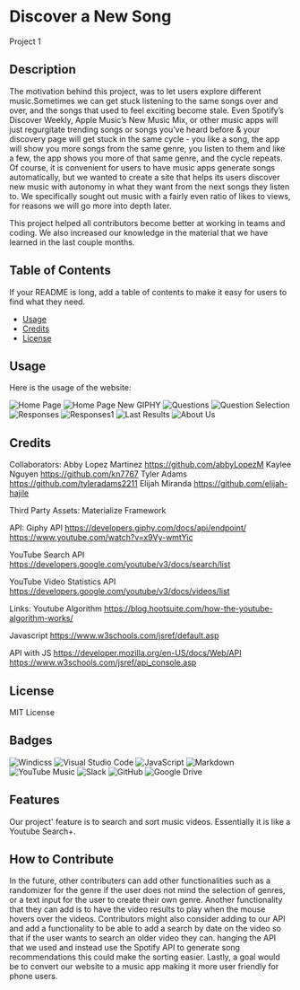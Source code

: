 # Discover a New Song

Project 1

## Description

The motivation behind this project, was to let users explore different music.Sometimes we can get stuck listening to the same songs over and over, and the songs that used to feel exciting become stale. Even Spotify’s Discover Weekly, Apple Music’s New Music Mix, or other music apps will just regurgitate trending songs or songs you’ve heard before & your discovery page will get stuck in the same cycle - you like a song, the app will show you more songs from the same genre, you listen to them and like a few, the app shows you more of that same genre, and the cycle repeats. 
Of course, it is convenient for users to have music apps generate songs automatically, but we wanted to create a site that helps its users discover new music with autonomy in what they want from the next songs they listen to. We specifically sought out music with a fairly even ratio of likes to views, for reasons we will go more into depth later.

This project helped all contributors become better at working in teams and coding. We also increased our knowledge in the material that we have learned in the last couple months. 

## Table of Contents

If your README is long, add a table of contents to make it easy for users to find what they need.

- [Usage](#usage)
- [Credits](#credits)
- [License](#license)


## Usage

Here is the usage of the website:

![Home Page](./assets/images/home.png)
![Home Page New GIPHY](./assets/images/home1.png)
![Questions](./assets/images/startsQs.png)
![Question Selection](./assets/images/startSelections.png)
![Responses](./assets/images/Responses.png)
![Responses1](./assets/images/Responses1.png)
![Last Results](./assets/images/LastResults.png)
![About Us](./assets/images/aboutus.png)


## Credits

Collaborators:
Abby Lopez Martinez https://github.com/abbyLopezM
Kaylee Nguyen https://github.com/kn7767
Tyler Adams https://github.com/tyleradams2211
Elijah Miranda https://github.com/elijah-hajile


Third Party Assets: 
Materialize Framework

API:
Giphy API
	https://developers.giphy.com/docs/api/endpoint/
	https://www.youtube.com/watch?v=x9Vy-wmtYic
	
YouTube Search API
	https://developers.google.com/youtube/v3/docs/search/list
	
YouTube Video Statistics API
	https://developers.google.com/youtube/v3/docs/videos/list


Links:
Youtube Algorithm
	https://blog.hootsuite.com/how-the-youtube-algorithm-works/
	
Javascript
	https://www.w3schools.com/jsref/default.asp
	
API with JS
	https://developer.mozilla.org/en-US/docs/Web/API
	https://www.w3schools.com/jsref/api_console.asp
	

## License

MIT License

## Badges

![Windicss](https://img.shields.io/badge/windicss-48B0F1.svg?style=for-the-badge&logo=windi-css&logoColor=white)
![Visual Studio Code](https://img.shields.io/badge/Visual%20Studio%20Code-0078d7.svg?style=for-the-badge&logo=visual-studio-code&logoColor=white)
![JavaScript](https://img.shields.io/badge/javascript-%23323330.svg?style=for-the-badge&logo=javascript&logoColor=%23F7DF1E)
![Markdown](https://img.shields.io/badge/markdown-%23000000.svg?style=for-the-badge&logo=markdown&logoColor=white)
![YouTube Music](https://img.shields.io/badge/YouTube_Music-FF0000?style=for-the-badge&logo=youtube-music&logoColor=white)
![Slack](https://img.shields.io/badge/Slack-4A154B?style=for-the-badge&logo=slack&logoColor=white)
![GitHub](https://img.shields.io/badge/github-%23121011.svg?style=for-the-badge&logo=github&logoColor=white)
![Google Drive](https://img.shields.io/badge/Google%20Drive-4285F4?style=for-the-badge&logo=googledrive&logoColor=white)

## Features

Our project' feature is to search and sort music videos. Essentially it is like a Youtube Search+. 

## How to Contribute

In the future, other contributers can add other functionalities such as a randomizer for the genre if the user does not mind the selection of genres, or a text input for the user to create their own genre. Another functionality that they can add is to have the video results to play when the mouse hovers over the videos. Contributors might also consider adding to our API and add a functionality to be able to add a search by date on the video so that if the user wants to search an older video they can. hanging the API that we used and instead use the Spotify API to generate song recommendations this could make the sorting easier. Lastly, a goal would be to convert our website to a music app making it more user friendly for phone users. 


